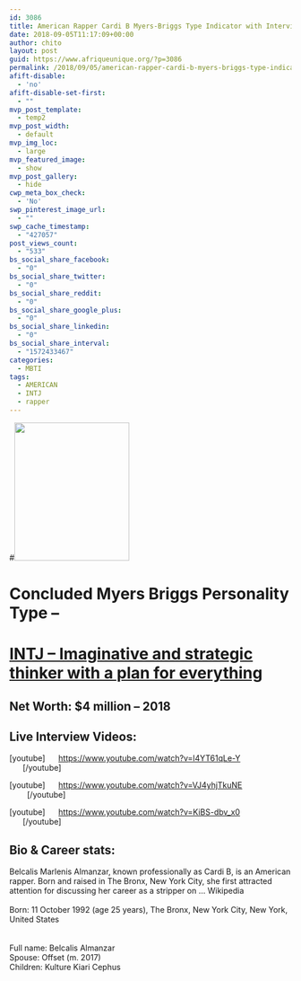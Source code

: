 ```yaml
---
id: 3086
title: American Rapper Cardi B Myers-Briggs Type Indicator with Interview videos, career stats and Net Worth
date: 2018-09-05T11:17:09+00:00
author: chito
layout: post
guid: https://www.afriqueunique.org/?p=3086
permalink: /2018/09/05/american-rapper-cardi-b-myers-briggs-type-indicator-with-interview-videos-career-stats-and-net-worth/
afift-disable:
  - 'no'
afift-disable-set-first:
  - ""
mvp_post_template:
  - temp2
mvp_post_width:
  - default
mvp_img_loc:
  - large
mvp_featured_image:
  - show
mvp_post_gallery:
  - hide
cwp_meta_box_check:
  - 'No'
swp_pinterest_image_url:
  - ""
swp_cache_timestamp:
  - "427057"
post_views_count:
  - "533"
bs_social_share_facebook:
  - "0"
bs_social_share_twitter:
  - "0"
bs_social_share_reddit:
  - "0"
bs_social_share_google_plus:
  - "0"
bs_social_share_linkedin:
  - "0"
bs_social_share_interval:
  - "1572433467"
categories:
  - MBTI
tags:
  - AMERICAN
  - INTJ
  - rapper
---
```

#<img loading="lazy" class="alignnone size-full wp-image-3087" src="https://www.afriqueunique.org/wp-content/uploads/2018/08/CARDI-B.jpg" alt="" width="205" height="246" /> 

# Concluded Myers Briggs Personality Type &#8211;&nbsp;

# [INTJ &#8211; Imaginative and strategic thinker with a plan for everything](https://www.afriqueunique.org/portrait-of-an-intj-introverted-intuitive-thinking-judging-introverted-intuition-with-extraverted-thinking/)

## Net Worth: **$4 million &#8211; 2018**

## Live Interview Videos:

[youtube]&nbsp; &nbsp; &nbsp; https://www.youtube.com/watch?v=l4YT61qLe-Y&nbsp; &nbsp; &nbsp; &nbsp; &nbsp; &nbsp; &nbsp; &nbsp; &nbsp; &nbsp; &nbsp; &nbsp; &nbsp; &nbsp; &nbsp; [/youtube]

[youtube]&nbsp; &nbsp; &nbsp; https://www.youtube.com/watch?v=VJ4yhjTkuNE&nbsp; &nbsp; &nbsp; &nbsp; &nbsp; &nbsp; &nbsp; &nbsp; &nbsp; &nbsp; &nbsp; &nbsp; &nbsp; &nbsp; &nbsp; [/youtube]

[youtube]&nbsp; &nbsp; &nbsp; https://www.youtube.com/watch?v=KiBS-dbv_x0&nbsp; &nbsp; &nbsp; &nbsp; &nbsp; &nbsp; &nbsp; &nbsp; &nbsp; &nbsp; &nbsp; &nbsp; &nbsp; &nbsp; &nbsp; [/youtube]

## Bio & Career stats:&nbsp;

<div class="mod" data-md="50" data-hveid="CAgQJg" data-ved="2ahUKEwjRsIrY_PPcAhUqzoUKHZhGCQ8QkCkoAjAkegQICBAm">
  <div class="hb8SAc kno-fb-ctx" data-hveid="CAgQJw" data-ved="2ahUKEwjRsIrY_PPcAhUqzoUKHZhGCQ8QziAoADAkegQICBAn">
    <div class="r-iND6l3y4uG5E">
      <div class="kno-rdesc r-iyT4gfdkOYhU" data-t="kno-desc-sh" data-rtid="iyT4gfdkOYhU">
        <div>
          Belcalis Marlenis Almanzar, known professionally as Cardi B, is an American rapper. Born and raised in The Bronx, New York City, she first attracted attention for discussing her career as a stripper on &#8230;&nbsp;Wikipedia
        </div>
      </div>
    </div>
  </div>
</div>

<div class="mod" data-md="30" data-hveid="CAgQKQ" data-ved="2ahUKEwjRsIrY_PPcAhUqzoUKHZhGCQ8Q6-0CKAMwJXoECAgQKQ">
  &nbsp;
</div>

<div class="mod" data-attrid="kc:/people/person:born" data-md="1001" data-hveid="CAgQKg" data-ved="2ahUKEwjRsIrY_PPcAhUqzoUKHZhGCQ8QkCkoBDAmegQICBAq">
  <div class="Z1hOCe">
    <div class="zloOqf kno-fb-ctx" data-ved="2ahUKEwjRsIrY_PPcAhUqzoUKHZhGCQ8QyxMoADAmegQICBAr">
      <span class="w8qArf">Born:&nbsp;</span><span class="LrzXr kno-fv">11 October 1992 (age 25&nbsp;years),&nbsp;The Bronx, New York City, New York, United States</span>
    </div>
  </div>
</div>

<div class="mod" data-attrid="kc:/search_engagement/highlight:claimable_by_collection" data-md="412">
  &nbsp;
</div>

<div class="mod" data-attrid="kc:/search_engagement/highlight:claimed" data-md="412">
  &nbsp;
</div>

<div class="mod" data-attrid="kc:/people/person:full name" data-md="1001" data-hveid="CAgQLg" data-ved="2ahUKEwjRsIrY_PPcAhUqzoUKHZhGCQ8QkCkoBTApegQICBAu">
  <div class="Z1hOCe">
    <div class="zloOqf kno-fb-ctx" data-ved="2ahUKEwjRsIrY_PPcAhUqzoUKHZhGCQ8QyxMoADApegQICBAv">
      <span class="w8qArf">Full name:&nbsp;</span><span class="LrzXr kno-fv">Belcalis Almanzar</span>
    </div>
  </div>
</div>

<div class="mod" data-attrid="kc:/people/person:spouse" data-md="1001" data-hveid="CAgQMQ" data-ved="2ahUKEwjRsIrY_PPcAhUqzoUKHZhGCQ8QkCkoBjAqegQICBAx">
  <div class="Z1hOCe">
    <div class="zloOqf kno-fb-ctx" data-ved="2ahUKEwjRsIrY_PPcAhUqzoUKHZhGCQ8QyxMoADAqegQICBAy">
      <span class="w8qArf">Spouse:&nbsp;</span><span class="LrzXr kno-fv">Offset&nbsp;(m. 2017)</span>
    </div>
  </div>
</div>

<div class="mod" data-attrid="kc:/people/person:children" data-md="1001" data-hveid="CAgQNQ" data-ved="2ahUKEwjRsIrY_PPcAhUqzoUKHZhGCQ8QkCkoBzAregQICBA1">
  <div class="Z1hOCe">
    <div class="zloOqf kno-fb-ctx" data-ved="2ahUKEwjRsIrY_PPcAhUqzoUKHZhGCQ8QyxMoADAregQICBA2">
      <span class="w8qArf">Children:&nbsp;</span><span class="LrzXr kno-fv">Kulture Kiari Cephus</span>
    </div>
  </div>
</div>